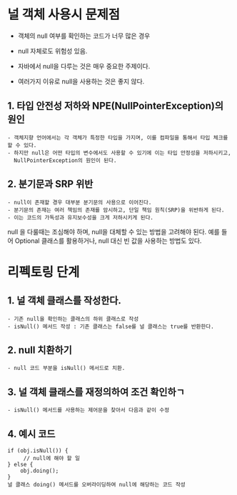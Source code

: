 # 널 객체 사용시 문제점
- 객체의 null 여부를 확인하는 코드가 너무 많은 경우
- null 자체로도 위험성 있음.

- 자바에서 null을 다루는 것은 매우 중요한 주제이다.
- 여러가지 이유로 null을 사용하는 것은 좋지 않다.
## 1. 타입 안전성 저하와 NPE(NullPointerException)의 원인
    - 객체지향 언어에서는 각 객체가 특정한 타입을 가지며, 이를 컴파일을 통해서 타입 체크를 할 수 있다.
    - 하지만 null은 어떤 타입의 변수에서도 사용할 수 있기에 이는 타입 안정성을 저하시키고,
      NullPointerException의 원인이 된다.
## 2. 분기문과 SRP 위반
    - null이 존재할 경우 대부분 분기문의 사용으로 이어진다.
    - 분기문의 존재는 여러 책임의 존재를 암시하고, 단일 책임 원칙(SRP)을 위반하게 된다.
    - 이는 코드의 가독성과 유지보수성을 크게 저하시키게 된다.
null 을 다룰때는 조심해야 하며, null을 대체할 수 있는 방법을 고려해야 된다.
예를 들어 Optional 클래스를 활용하거나, null 대신 빈 값을 사용하는 방법도 있다.

# 리펙토링 단계
## 1. 널 객체 클래스를 작성한다.
    - 기존 null을 확인하는 클래스의 하위 클래스로 작성
    - isNull() 메서드 작성 : 기존 클래스는 false를 널 클래스는 true를 반환한다.
## 2. null 치환하기
    - null 코드 부분을 isNull() 메서드로 치환.
## 3. 널 객체 클래스를 재정의하여 조건 확인하ㄱ
    - isNull() 메서드를 사용하는 제어문을 찾아서 다음과 같이 수정
## 4. 예시 코드
    if (obj.isNull()) {
         // null에 해야 할 일
    } else {
        obj.doing();
    }
    널 클래스 doing() 메서드를 오버라이딩하여 null에 해당하는 코드 작성
